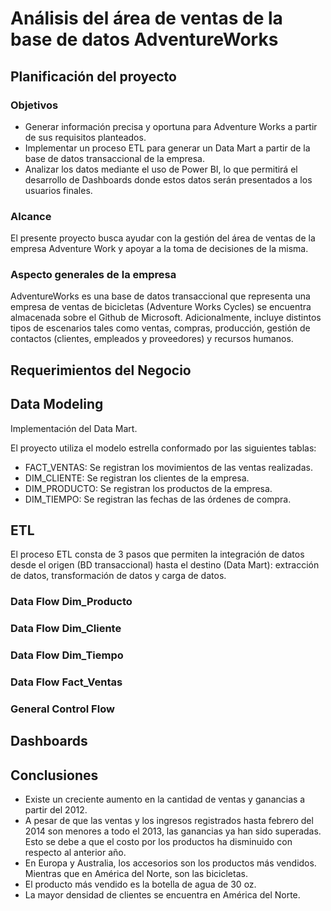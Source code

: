 # Análisis del área de ventas de la base de datos AdventureWorks

## Planificación del proyecto

### Objetivos

- Generar información precisa y oportuna para Adventure Works a partir de sus requisitos planteados.
- Implementar un proceso ETL para generar un Data Mart a partir de la base de datos transaccional de la empresa.
- Analizar los datos mediante el uso de Power BI, lo que permitirá el desarrollo de Dashboards donde estos datos serán presentados a los usuarios finales.

### Alcance

El presente proyecto busca ayudar con la gestión del área de ventas de la empresa Adventure Work y apoyar a la toma de decisiones de la misma.

### Aspecto generales de la empresa

AdventureWorks es una base de datos transaccional que representa una empresa de ventas de bicicletas (Adventure Works Cycles) se encuentra almacenada sobre el Github de Microsoft. Adicionalmente, incluye distintos tipos de escenarios tales como ventas, compras, producción, gestión de contactos (clientes, empleados y proveedores) y recursos humanos.

## Requerimientos del Negocio

## Data Modeling

Implementación del Data Mart.

El proyecto utiliza el modelo estrella conformado por las siguientes tablas:

- FACT_VENTAS: Se registran los movimientos de las ventas realizadas.
- DIM_CLIENTE: Se registran los clientes de la empresa.
- DIM_PRODUCTO: Se registran los productos de la empresa.
- DIM_TIEMPO: Se registran las fechas de las órdenes de compra.

## ETL

El proceso ETL consta de 3 pasos que permiten la integración de datos desde el origen (BD transaccional) hasta el destino (Data Mart): extracción de datos, transformación de datos y carga de datos.

### Data Flow Dim_Producto
### Data Flow Dim_Cliente
### Data Flow Dim_Tiempo
### Data Flow Fact_Ventas
### General Control Flow

## Dashboards


## Conclusiones

- Existe un creciente aumento en la cantidad de ventas y ganancias a partir del 2012.
- A pesar de que las ventas y los ingresos registrados hasta febrero del 2014 son menores a todo el 2013, las ganancias ya han sido superadas. Esto se debe a que el costo por los productos ha disminuido con respecto al anterior año.
- En Europa y Australia, los accesorios son los productos más vendidos. Mientras que en América del Norte, son las bicicletas.
- El producto más vendido es la botella de agua de 30 oz.
- La mayor densidad de clientes se encuentra en América del Norte.
